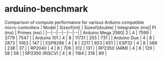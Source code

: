 # arduino-benchmark
Comparison of compute performance for various Arduino compatible micro-controllers
| Model | Sizeof(int) | Sizeof(double) | Integration (ms)| PI (ms) | Primes (ms) |
|--|--|--|--|--|--|
| Arduino Mega 2560|  2 | 4 | 7599 | 3779 | 7547 |
| Arduino 101 |  4 | 8 | 11731 | 255 | 731 |
| Arduino Due |  4 | 8 | 2873 | 1063 | 147 |
| ESP8266 |  4 | 8 | 2217 | 853 | 651 |
| ESP32 |  4 | 8 | 588 | 238 | 37 |
| RP2040 |  4 | 8 | 706 | 312 | 131 |
| RP2350 (ARM) |  4 | 8 | 129 | 58 | 58 |
| RP2350 (RISCV) |  4 | 8 | 1184 | 318 | 89 |

